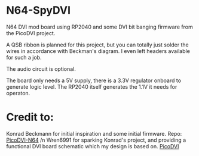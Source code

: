 # N64-SpyDVI
N64 DVI mod board using RP2040 and some DVI bit banging firmware from the PicoDVI project.

A QSB ribbon is planned for this project, but you can totally just solder the wires in accordance with Beckman's diagram. I even left headers available for such a job.

The audio circuit is optional. 

The board only needs a 5V supply, there is a 3.3V regulator onboard to generate logic level. The RP2040 itself generates the 1.1V it needs for operaton.

# Credit to:
Konrad Beckmann for initial inspiration and some initial firmware. Repo: [PicoDVI-N64](https://github.com/kbeckmann/PicoDVI-N64) /n
Wren6991 for sparking Konrad's project, and providing a functional DVI board schematic which my design is based on. [PicoDVI](https://github.com/Wren6991/PicoDVI)
